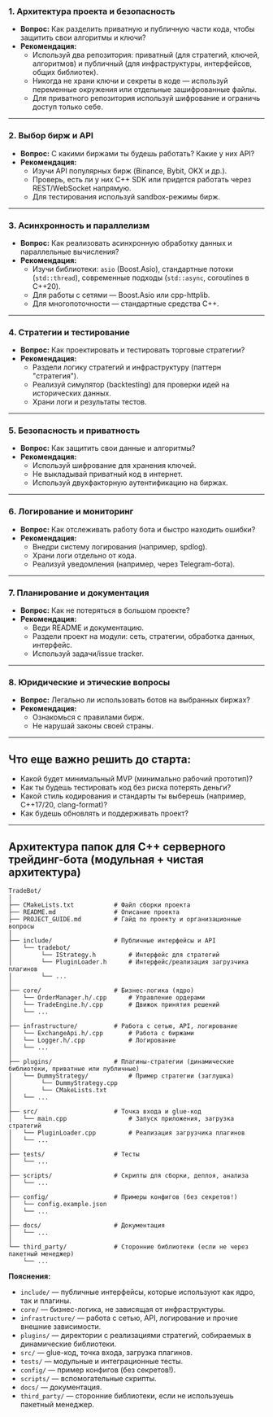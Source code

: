 ### 1. **Архитектура проекта и безопасность**
- **Вопрос:** Как разделить приватную и публичную части кода, чтобы защитить свои алгоритмы и ключи?
- **Рекомендация:**  
  - Используй два репозитория: приватный (для стратегий, ключей, алгоритмов) и публичный (для инфраструктуры, интерфейсов, общих библиотек).
  - Никогда не храни ключи и секреты в коде — используй переменные окружения или отдельные зашифрованные файлы.
  - Для приватного репозитория используй шифрование и ограничь доступ только себе.

---

### 2. **Выбор бирж и API**
- **Вопрос:** С какими биржами ты будешь работать? Какие у них API?
- **Рекомендация:**  
  - Изучи API популярных бирж (Binance, Bybit, OKX и др.).
  - Проверь, есть ли у них C++ SDK или придется работать через REST/WebSocket напрямую.
  - Для тестирования используй sandbox-режимы бирж.

---

### 3. **Асинхронность и параллелизм**
- **Вопрос:** Как реализовать асинхронную обработку данных и параллельные вычисления?
- **Рекомендация:**  
  - Изучи библиотеки: `asio` (Boost.Asio), стандартные потоки (`std::thread`), современные подходы (`std::async`, coroutines в C++20).
  - Для работы с сетями — Boost.Asio или cpp-httplib.
  - Для многопоточности — стандартные средства C++.

---

### 4. **Стратегии и тестирование**
- **Вопрос:** Как проектировать и тестировать торговые стратегии?
- **Рекомендация:**  
  - Раздели логику стратегий и инфраструктуру (паттерн "стратегия").
  - Реализуй симулятор (backtesting) для проверки идей на исторических данных.
  - Храни логи и результаты тестов.

---

### 5. **Безопасность и приватность**
- **Вопрос:** Как защитить свои данные и алгоритмы?
- **Рекомендация:**  
  - Используй шифрование для хранения ключей.
  - Не выкладывай приватный код в интернет.
  - Используй двухфакторную аутентификацию на биржах.

---

### 6. **Логирование и мониторинг**
- **Вопрос:** Как отслеживать работу бота и быстро находить ошибки?
- **Рекомендация:**  
  - Внедри систему логирования (например, spdlog).
  - Храни логи отдельно от кода.
  - Реализуй уведомления (например, через Telegram-бота).

---

### 7. **Планирование и документация**
- **Вопрос:** Как не потеряться в большом проекте?
- **Рекомендация:**  
  - Веди README и документацию.
  - Раздели проект на модули: сеть, стратегии, обработка данных, интерфейс.
  - Используй задачи/issue tracker.

---

### 8. **Юридические и этические вопросы**
- **Вопрос:** Легально ли использовать ботов на выбранных биржах?
- **Рекомендация:**  
  - Ознакомься с правилами бирж.
  - Не нарушай законы своей страны.

---

## **Что еще важно решить до старта:**
- Какой будет минимальный MVP (минимально рабочий прототип)?
- Как ты будешь тестировать код без риска потерять деньги?
- Какой стиль кодирования и стандарты ты выберешь (например, C++17/20, clang-format)?
- Как будешь обновлять и поддерживать проект?

---

## **Архитектура папок для C++ серверного трейдинг-бота (модульная + чистая архитектура)**

```
TradeBot/
│
├── CMakeLists.txt           # Файл сборки проекта
├── README.md                # Описание проекта
├── PROJECT_GUIDE.md         # Гайд по проекту и организационные вопросы
│
├── include/                 # Публичные интерфейсы и API
│   └── tradebot/
│        └── IStrategy.h         # Интерфейс для стратегий
│        └── PluginLoader.h      # Интерфейс/реализация загрузчика плагинов
│        └── ...
│
├── core/                    # Бизнес-логика (ядро)
│   └── OrderManager.h/.cpp      # Управление ордерами
│   └── TradeEngine.h/.cpp       # Движок принятия решений
│   └── ...
│
├── infrastructure/          # Работа с сетью, API, логирование
│   └── ExchangeApi.h/.cpp       # Работа с биржами
│   └── Logger.h/.cpp            # Логирование
│   └── ...
│
├── plugins/                 # Плагины-стратегии (динамические библиотеки, приватные или публичные)
│   └── DummyStrategy/           # Пример стратегии (заглушка)
│        └── DummyStrategy.cpp
│        └── CMakeLists.txt
│   └── ...
│
├── src/                     # Точка входа и glue-код
│   └── main.cpp                 # Запуск приложения, загрузка стратегий
│   └── PluginLoader.cpp         # Реализация загрузчика плагинов
│   └── ...
│
├── tests/                   # Тесты
│   └── ...
│
├── scripts/                 # Скрипты для сборки, деплоя, анализа
│   └── ...
│
├── config/                  # Примеры конфигов (без секретов!)
│   └── config.example.json
│   └── ...
│
├── docs/                    # Документация
│   └── ...
│
└── third_party/             # Сторонние библиотеки (если не через пакетный менеджер)
    └── ...
```

**Пояснения:**
- `include/` — публичные интерфейсы, которые используют как ядро, так и плагины.
- `core/` — бизнес-логика, не зависящая от инфраструктуры.
- `infrastructure/` — работа с сетью, API, логирование и прочие внешние зависимости.
- `plugins/` — директории с реализациями стратегий, собираемых в динамические библиотеки.
- `src/` — glue-код, точка входа, загрузка плагинов.
- `tests/` — модульные и интеграционные тесты.
- `config/` — пример конфигов (без секретов!).
- `scripts/` — вспомогательные скрипты.
- `docs/` — документация.
- `third_party/` — сторонние библиотеки, если не используешь пакетный менеджер.